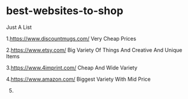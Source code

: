 # best-websites-to-shop
Just A List

1.https://www.discountmugs.com/ Very Cheap Prices

2.https://www.etsy.com/ Big Variety Of Things And Creative And Unique Items

3.https://www.4imprint.com/ Cheap And Wide Variety

4.https://www.amazon.com/ Biggest Variety With Mid Price

5.
